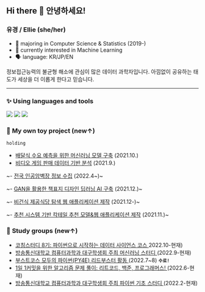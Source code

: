 ## Hi there 👋 안녕하세요!
### **유경 / Ellie** (she/her) 

- 🌱 majoring in Computer Science & Statistics (2019-)
- 🌱 currently interested in Machine Learning 
- 🗣️ language: KR/JP/EN


정보접근능력의 불균형 해소에 관심이 많은 데이터 과학자입니다.
아낌없이 공유하는 태도가 세상을 더 이롭게 한다고 믿습니다. 

---

### ✨ **Using languages and tools** 

<img src="https://img.shields.io/badge/python-3776AB?style=flat-square&logo=python&logoColor=white"/> <img src="https://img.shields.io/badge/GoogleColab-F9AB00?style=flat-square&logo=googlecolab&logoColor=black"/> <img src="https://img.shields.io/badge/scikitlearn-F7931E?style=flat-square&logo=scikit-learn&logoColor=white"/>



### 💭 **My own toy project** (new↑) 
`holding`

- <a href="https://github.com/yk-Jeong/meal_prediction">배달식 수요 예측을 위한 머신러닝 모델 구축</a> (2021.10.)
- <a href="https://github.com/yk-Jeong/gamedata_analysis">비디오 게임 판매 데이터 기반 분석</a> (2021.9.)

~- <a href="https://github.com/yk-Jeong/climbing_map">전국 인공암벽장 정보 수집</a> (2022.4~)~

~- <a href="https://github.com/yk-Jeong/bookcover_gan">GAN을 활용한 책표지 디자인 딥러닝 AI 구축</a> (2021.12.)~

~- <a href="https://github.com/yk-Jeong/vegan_app">비건식 제공식당 탐색 웹 애플리케이션 제작</a> (2021.12-)~

~- <a href="https://github.com/yk-Jeong/cocktail_recommendation">추천 시스템 기반 칵테일 추천 모델&웹 애플리케이션 제작</a> (2021.11.)~


### 🤝 **Study groups** (new↑)


- <a href="https://github.com/yk-Jeong/PY4E">코칭스터디 8기: 파이썬으로 시작하는 데이터 사이언스 코스 </a> 2022.10-현재)
- <a href="https://github.com/yk-Jeong/PY4E">방송통신대학교 컴퓨터과학과 대구학생회 주최 머신러닝 스터디 </a> (2022.9-현재)
- <a href="https://github.com/yk-Jeong/PY4E">부스트코스 모두의 파이썬(PY4E) 리드부스터 활동 </a> (2022.7~8) **`수료!`**
- <a href="https://github.com/yk-Jeong/leetcode">1일 1커밋을 위한 알고리즘 문제 풀이: 리트코드, 백준, 프로그래머스! </a> (2022.6-현재)
- <a href="https://github.com/yk-Jeong/KNOU">방송통신대학교 컴퓨터과학과 대구학생회 주최 파이썬 기초 스터디 </a> (2022.2-현재)
